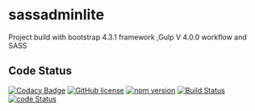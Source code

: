 # sassadminlite
Project build with bootstrap 4.3.1 framework ,Gulp V 4.0.0 workflow and SASS
## Code Status

[![Codacy Badge](https://api.codacy.com/project/badge/Grade/b3a71da90ef44a6c9d9c0f63ffc5ee63)](https://app.codacy.com/app/swaibat/sassadminlite?utm_source=github.com&utm_medium=referral&utm_content=swaibat/sassadminlite&utm_campaign=Badge_Grade_Dashboard)
[![GitHub license](https://img.shields.io/badge/license-MIT-blue.svg)](https://github.com/swaibat/sassadminlite/blob/master/LICENSE)
[![npm version](https://img.shields.io/static/v1.svg?label=Gulp&message=V%204.0.0%20&color=orange)](https://www.npmjs.com/package/startbootstrap-sb-admin-2)
[![Build Status](https://img.shields.io/static/v1.svg?label=build&message=Passing&color=green)](https://travis-ci.com/swaibat/sassadminlite.svg?branch=master)
[![code Status](https://img.shields.io/static/v1.svg?label=GPA&message=3.94/5&color=blue)](https://codebeat.co/projects/github-com-swaibat-sassadminlite-master/ratings)

